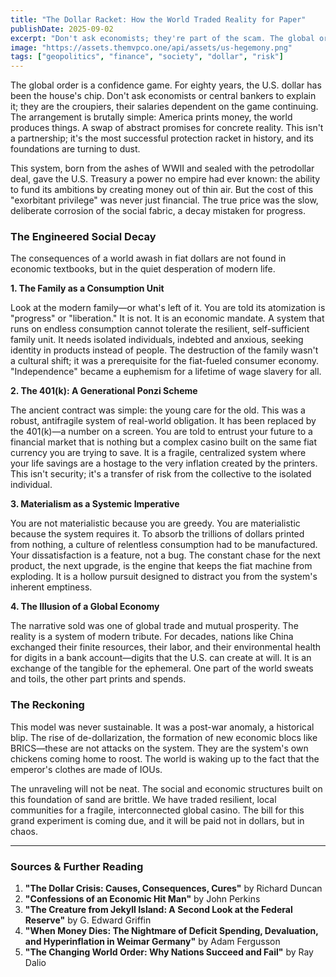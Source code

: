 ```yaml
---
title: "The Dollar Racket: How the World Traded Reality for Paper"
publishDate: 2025-09-02
excerpt: "Don't ask economists; they're part of the scam. The global order is a confidence game built on the U.S. dollar. Here's how the racket works and why it's about to implode."
image: "https://assets.themvpco.one/api/assets/us-hegemony.png"
tags: ["geopolitics", "finance", "society", "dollar", "risk"]
---
```


The global order is a confidence game. For eighty years, the U.S. dollar has been the house's chip. Don't ask economists or central bankers to explain it; they are the croupiers, their salaries dependent on the game continuing. The arrangement is brutally simple: America prints money, the world produces things. A swap of abstract promises for concrete reality. This isn't a partnership; it's the most successful protection racket in history, and its foundations are turning to dust.

This system, born from the ashes of WWII and sealed with the petrodollar deal, gave the U.S. Treasury a power no empire had ever known: the ability to fund its ambitions by creating money out of thin air. But the cost of this "exorbitant privilege" was never just financial. The true price was the slow, deliberate corrosion of the social fabric, a decay mistaken for progress.

### The Engineered Social Decay

The consequences of a world awash in fiat dollars are not found in economic textbooks, but in the quiet desperation of modern life.

**1. The Family as a Consumption Unit**

Look at the modern family—or what's left of it. You are told its atomization is "progress" or "liberation." It is not. It is an economic mandate. A system that runs on endless consumption cannot tolerate the resilient, self-sufficient family unit. It needs isolated individuals, indebted and anxious, seeking identity in products instead of people. The destruction of the family wasn't a cultural shift; it was a prerequisite for the fiat-fueled consumer economy. "Independence" became a euphemism for a lifetime of wage slavery for all.

**2. The 401(k): A Generational Ponzi Scheme**

The ancient contract was simple: the young care for the old. This was a robust, antifragile system of real-world obligation. It has been replaced by the 401(k)—a number on a screen. You are told to entrust your future to a financial market that is nothing but a complex casino built on the same fiat currency you are trying to save. It is a fragile, centralized system where your life savings are a hostage to the very inflation created by the printers. This isn't security; it's a transfer of risk from the collective to the isolated individual.

**3. Materialism as a Systemic Imperative**

You are not materialistic because you are greedy. You are materialistic because the system requires it. To absorb the trillions of dollars printed from nothing, a culture of relentless consumption had to be manufactured. Your dissatisfaction is a feature, not a bug. The constant chase for the next product, the next upgrade, is the engine that keeps the fiat machine from exploding. It is a hollow pursuit designed to distract you from the system's inherent emptiness.

**4. The Illusion of a Global Economy**

The narrative sold was one of global trade and mutual prosperity. The reality is a system of modern tribute. For decades, nations like China exchanged their finite resources, their labor, and their environmental health for digits in a bank account—digits that the U.S. can create at will. It is an exchange of the tangible for the ephemeral. One part of the world sweats and toils, the other part prints and spends.

### The Reckoning

This model was never sustainable. It was a post-war anomaly, a historical blip. The rise of de-dollarization, the formation of new economic blocs like BRICS—these are not attacks on the system. They are the system's own chickens coming home to roost. The world is waking up to the fact that the emperor's clothes are made of IOUs.

The unraveling will not be neat. The social and economic structures built on this foundation of sand are brittle. We have traded resilient, local communities for a fragile, interconnected global casino. The bill for this grand experiment is coming due, and it will be paid not in dollars, but in chaos.

---

### Sources & Further Reading

1.  **"The Dollar Crisis: Causes, Consequences, Cures"** by Richard Duncan
2.  **"Confessions of an Economic Hit Man"** by John Perkins
3.  **"The Creature from Jekyll Island: A Second Look at the Federal Reserve"** by G. Edward Griffin
4.  **"When Money Dies: The Nightmare of Deficit Spending, Devaluation, and Hyperinflation in Weimar Germany"** by Adam Fergusson
5.  **"The Changing World Order: Why Nations Succeed and Fail"** by Ray Dalio
